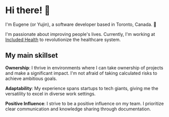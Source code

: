 # Hi there! 👋

I'm Eugene (or Yujin), a software developer based in Toronto, Canada. 🍁

I'm passionate about improving people's lives.
Currently, I'm working at [Included Health](https://includedhealth.com/) to revolutionize the healthcare system.

## My main skillset

**Ownership**: I thrive in environments where I can take ownership of projects and make a significant impact. I'm not afraid of taking calculated risks to achieve ambitious goals.

**Adaptability**: My experience spans startups to tech giants, giving me the versatility to excel in diverse work settings.

**Positive Influence**: I strive to be a positive influence on my team. I prioritize clear communication and knowledge sharing through documentation.
